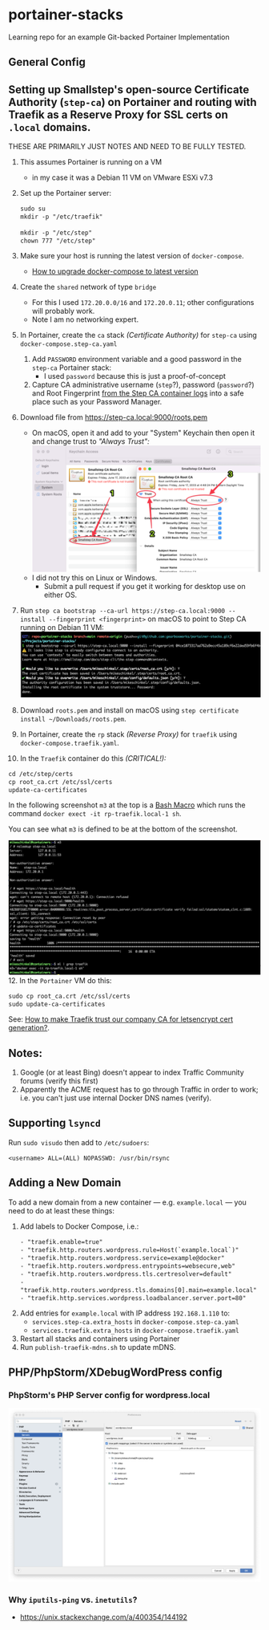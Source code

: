 # portainer-stacks
Learning repo for an example Git-backed Portainer Implementation

## General Config


## Setting up Smallstep's open-source Certificate Authority (`step-ca`) on Portainer and routing with Traefik as a Reserve Proxy for SSL certs on `.local` domains.

THESE ARE PRIMARILY JUST NOTES AND NEED TO BE FULLY TESTED.


1. This assumes Portainer is running on a VM 
   * in my case it was a Debian 11 VM on VMware ESXi v7.3
 
2. Set up the Portainer server:
   ```
   sudo su
   mkdir -p "/etc/traefik"
   
   mkdir -p "/etc/step"
   chown 777 "/etc/step"
   ```
3. Make sure your host is running the latest version of `docker-compose`. 
   * [How to upgrade docker-compose to latest version](https://stackoverflow.com/questions/49839028/how-to-upgrade-docker-compose-to-latest-version)

4. Create the `shared` network of type `bridge` 
   * For this I used `172.20.0.0/16` and  `172.20.0.11`; other configurations will probably work.
   * Note I am no networking expert.

5. In Portainer, create the `ca` stack _(Certificate Authority)_ for `step-ca` using `docker-compose.step-ca.yaml`
    1. Add `PASSWORD` environment variable and a good password in the `step-ca` Portainer stack:
       * I used `password` because this is just a proof-of-concept 
    2. Capture CA administrative username (`step`?), password (`password`?) and Root Fingerprint [from the Step CA container logs](https://youtu.be/COuqmqvCVEc?t=89) into a safe place such as your Password Manager.
   
6. Download file from https://step-ca.local:9000/roots.pem 
   * On macOS, open it and add to your "System" Keychain then open it and change trust to _"Always Trust":_
      ![](assets/macos-trust-cert-in-keychain.png)
   * I did not try this on Linux or Windows.
     * Submit a pull request if you get it working for desktop use on either OS. 

7. Run `step ca bootstrap --ca-url https://step-ca.local:9000 --install --fingerprint <fingerprint>` on macOS to point to Step CA running on Debian 11 VM:
   ![](assets/step-ca-bootstrap.png)

8. Download `roots.pem` and install on macOS using `step certificate install ~/Downloads/roots.pem`.

9. In Portainer, create the `rp` stack _(Reverse Proxy)_ for `traefik` using `docker-compose.traefik.yaml`.

10. In the `Traefik` container do this _(CRITICAL!):_
   ```
   cd /etc/step/certs
   cp root_ca.crt /etc/ssl/certs
   update-ca-certificates
 ```
In the following screenshot `m3` at the top is a [Bash Macro](https://github.com/mikeschinkel/bash-macros) which runs the command `docker exect -it rp-traefik.local-1 sh`. 

You can see what `m3` is defined to be at the bottom of the screenshot.

![](assets/update-ca-certificates.png)
12. In the `Portainer` VM do this:
   ```
   sudo cp root_ca.crt /etc/ssl/certs
   sudo update-ca-certificates
  ```

See: [How to make Traefik trust our company CA for letsencrypt cert generation?](https://stackoverflow.com/questions/66154279/how-to-make-traefik-trust-our-company-ca-for-letsencrypt-cert-generation).


## Notes:
1. Google (or at least Bing) doesn't appear to index Traffic Community forums (verify this first)
2. Apparently the ACME request has to go through Traffic in order to work; i.e. you can't just use internal Docker DNS names (verify).

## Supporting `lsyncd`

Run `sudo visudo` then add to `/etc/sudoers`:
```
<username> ALL=(ALL) NOPASSWD: /usr/bin/rsync
```

## Adding a New Domain
To add a new domain from a new container — e.g. `example.local` — you need to do at least these things:

 1. Add labels to Docker Compose, i.e.:
    ```
    - "traefik.enable=true"
    - "traefik.http.routers.wordpress.rule=Host(`example.local`)"
    - "traefik.http.routers.wordpress.service=example@docker"
    - "traefik.http.routers.wordpress.entrypoints=websecure,web"
    - "traefik.http.routers.wordpress.tls.certresolver=default"
    - "traefik.http.routers.wordpress.tls.domains[0].main=example.local"
    - "traefik.http.services.wordpress.loadbalancer.server.port=80"
    ```
 2. Add entries for `example.local` with IP address `192.168.1.110` to:
    - `services.step-ca.extra_hosts` in `docker-compose.step-ca.yaml`
    - `services.traefik.extra_hosts` in `docker-compose.traefik.yaml`
 3. Restart all stacks and containers using Portainer
 4. Run `publish-traefik-mdns.sh` to update mDNS.


## PHP/PhpStorm/XDebugWordPress config

### PhpStorm's PHP Server config for wordpress.local

![PhpStorm's PHP Server config for wordpress.local](assets/phpstorm-php-servers-config.png)


### Why `iputils-ping` vs. `inetutils`?
- https://unix.stackexchange.com/a/400354/144192

